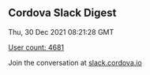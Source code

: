 ## Cordova Slack Digest
Thu, 30 Dec 2021 08:21:28 GMT

[User count: 4681](https://cordova.slack.com/)


Join the conversation at [slack.cordova.io](http://slack.cordova.io/)
